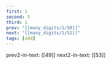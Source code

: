 ```yaml
---
first: 1
second: 5
third: 1
prev: "[[many_digits/1/50]]"
next: "[[many_digits/1/52]]"
tags: [odd]
---
```

prev2-in-text: [[49]]
next2-in-text: [[53]]
